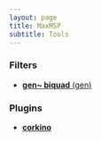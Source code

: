 ```yaml
---
layout: page
title: MaxMSP
subtitle: Tools
---
```


### Filters

- [**gen~ biquad** (gen)](https://velitch.github.io/velitch/2021-10-19-tool_gen_biquad/)

### Plugins

- [**corkino**](https://velitch.github.io/velitch/2021-10-13-corkino/)
